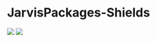 # JarvisPackages-Shields
<img src="https://img.shields.io/badge/Jarvis-Packages-success" />
<img src="https://img.shields.io/badge/Jarvis%20Package-v1.0.0-success" />
